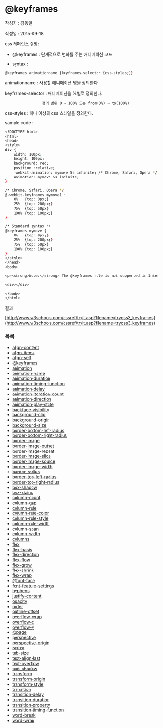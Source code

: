 # @keyframes

작성자 : 김동일

작성일 : 2015-09-18

css 레퍼런스 설명: 
 - @keyframes : 단계적으로 변화를 주는 애니메이션 코드
 
 - syntax : 
```sh 
@keyframes animationname {keyframes-selector {css-styles;}}
```

animationname : 사용할 애니메이션 명을 정의한다.

keyframes-selector : 애니메이션을 %별로 정의한다.

                     정의 범위 0 ~ 100% 또는 from(0%) ~ to(100%)

css-styles : 하나 이상의 css 스타일을 정의한다.

sample code : 
```sh
<!DOCTYPE html>
<html>
<head>
<style> 
div {
    width: 100px;
    height: 100px;
    background: red;
    position :relative;
    -webkit-animation: mymove 5s infinite; /* Chrome, Safari, Opera */ 
    animation: mymove 5s infinite;
}

/* Chrome, Safari, Opera */ 
@-webkit-keyframes mymove1 {
    0%   {top: 0px;}
    25%  {top: 200px;}
    75%  {top: 50px}
    100% {top: 100px;}
}

/* Standard syntax */
@keyframes mymove {
    0%   {top: 0px;}
    25%  {top: 200px;}
    75%  {top: 50px}
    100% {top: 100px;}
}
</style>
</head>
<body>

<p><strong>Note:</strong> The @keyframes rule is not supported in Internet Explorer 9 and earlier versions.</p>

<div></div>

</body>
</html>

```

결과 

[http://www.w3schools.com/cssref/tryit.asp?filename=trycss3_keyframes](http://www.w3schools.com/cssref/tryit.asp?filename=trycss3_keyframes)

### 목록
* [align-content](docs/align-content.md)
* [align-items](docs/align-items.md)
* [align-self](docs/align-self.md)
* [@keyframes](docs/@keyframes.md)
* [animation](docs/animation.md)
* [animation-name](docs/animation-name.md)
* [animation-duration](docs/animation-duration.md)
* [animation-timing-function](docs/animation-timing-function.md)
* [animation-delay](docs/animation-delay.md)
* [animation-iteration-count](docs/animation-iteration-count.md)
* [animation-direction](docs/animation-direction.md)
* [animation-play-state](docs/animation-play-state.md)
* [backface-visibility](docs/backface-visibility.md)
* [background-clip](docs/background-clip.md)
* [background-origin](docs/background-origin.md)
* [background-size](docs/background-size.md)
* [border-bottom-left-radius](docs/border-bottom-left-radius.md)
* [border-bottom-right-radius](docs/border-bottom-right-radius.md)
* [border-image](docs/border-image.md)
* [border-image-outset](docs/border-image-outset.md)
* [border-image-repeat](docs/border-image-repeat.md)
* [border-image-slice](docs/border-image-slice.md)
* [border-image-source](docs/border-image-source.md)
* [border-image-width](docs/border-image-width.md)
* [border-radius](docs/border-radius.md)
* [border-top-left-radius](docs/border-top-left-radius.md)
* [border-top-right-radius](docs/border-top-right-radius.md)
* [box-shadow](docs/box-shadow.md)
* [box-sizing](docs/box-sizing.md)
* [column-count](docs/column-count.md)
* [column-gap](docs/column-gap.md)
* [column-rule](docs/column-rule.md)
* [column-rule-color](docs/column-rule-color.md)
* [column-rule-style](docs/column-rule-style.md)
* [column-rule-width](docs/column-rule-width.md)
* [column-span](docs/column-span.md)
* [column-width](docs/column-width.md)
* [columns](docs/columns.md)
* [flex](docs/flex.md)
* [flex-basis](docs/flex-basis.md)
* [flex-direction](docs/flex-direction.md)
* [flex-flow](docs/flex-flow.md)
* [flex-grow](docs/flex-grow.md)
* [flex-shrink](docs/flex-shrink.md)
* [flex-wrap](docs/flex-wrap.md)
* [@font-face](docs/@font-face.md)
* [font-feature-settings](docs/font-feature-settings.md)
* [hyphens](docs/hyphens.md)
* [justify-content](docs/justify-content.md)
* [opacity](docs/opacity.md)
* [order](docs/order.md)
* [outline-offset](docs/outline-offset.md)
* [overflow-wrap](docs/overflow-wrap.md)
* [overflow-x](docs/overflow-x.md)
* [overflow-y](docs/overflow-y.md)
* [@page](docs/@page.md)
* [perspective](docs/perspective.md)
* [perspective-origin](docs/perspective-origin.md)
* [resize](docs/resize.md)
* [tab-size](docs/tab-size.md)
* [text-align-last](docs/text-align-last.md)
* [text-overflow](docs/text-overflow.md)
* [text-shadow](docs/text-shadow.md)
* [transform](docs/transform.md)
* [transform-origin](docs/transform-origin.md)
* [transform-style](docs/transform-style.md)
* [transition](docs/transition.md)
* [transition-delay](docs/transition-delay.md)
* [transition-duration](docs/transition-duration.md)
* [transition-property](docs/transition-property.md)
* [transition-timing-function](docs/transition-timing-function.md)
* [word-break](docs/word-break.md)
* [word-wrap](docs/word-wrap.md)
